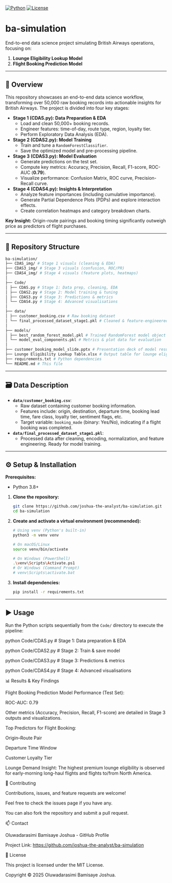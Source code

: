 [![Python](https://img.shields.io/badge/Python-3.8%2B-blue.svg)](https://www.python.org/)
[![License](https://img.shields.io/badge/License-MIT-green.svg)](https://opensource.org/licenses/MIT)

# ba-simulation

End-to-end data science project simulating British Airways operations, focusing on:
1.  **Lounge Eligibility Lookup Model**
2.  **Flight Booking Prediction Model**

---

## 🚀 Overview

This repository showcases an end-to-end data science workflow, transforming over 50,000 raw booking records into actionable insights for British Airways. The project is divided into four key stages:

-   **Stage 1 (CDAS.py): Data Preparation & EDA**
    -   Load and clean 50,000+ booking records.
    -   Engineer features: time-of-day, route type, region, loyalty tier.
    -   Perform Exploratory Data Analysis (EDA).
-   **Stage 2 (CDAS2.py): Model Training**
    -   Train and tune a `RandomForestClassifier`.
    -   Save the optimized model and pre-processing pipeline.
-   **Stage 3 (CDAS3.py): Model Evaluation**
    -   Generate predictions on the test set.
    -   Compute key metrics: Accuracy, Precision, Recall, F1-score, ROC-AUC (**0.79**).
    -   Visualize performance: Confusion Matrix, ROC curve, Precision-Recall curve.
-   **Stage 4 (CDAS4.py): Insights & Interpretation**
    -   Analyze feature importances (including cumulative importance).
    -   Generate Partial Dependence Plots (PDPs) and explore interaction effects.
    -   Create correlation heatmaps and category breakdown charts.

**Key Insight:** Origin-route pairings and booking timing significantly outweigh price as predictors of flight purchases.

---

## 📁 Repository Structure
```bash
ba-simulation/
├── CDAS_img/ # Stage 1 visuals (cleaning & EDA)
├── CDAS3_img/ # Stage 3 visuals (confusion, ROC/PR)
├── CDAS4_img/ # Stage 4 visuals (feature plots, heatmaps)
│
├── Code/
│ ├── CDAS.py # Stage 1: Data prep, cleaning, EDA
│ ├── CDAS2.py # Stage 2: Model training & tuning
│ ├── CDAS3.py # Stage 3: Predictions & metrics
│ └── CDAS4.py # Stage 4: Advanced visualisations
│
├── data/
│ ├── customer_booking.csv # Raw booking dataset
│ └── final_processed_dataset_stage1.pkl # Cleaned & feature-engineered data
│
├── models/
│ ├── best_random_forest_model.pkl # Trained RandomForest model object
│ └── model_eval_components.pkl # Metrics & plot data for evaluation
│
├── customer_booking_model_slide.pptx # Presentation deck of model results
├── Lounge Eligibility Lookup Table.xlsx # Output table for lounge eligibility
├── requirements.txt # Python dependencies
└── README.md # This file
```
---

## 🗃️ Data Description

-   **`data/customer_booking.csv`**:
    -   Raw dataset containing customer booking information.
    -   Features include: origin, destination, departure time, booking lead time, fare class, loyalty tier, sentiment flags, etc.
    -   Target variable: `booking_made` (binary: Yes/No), indicating if a flight booking was completed.
-   **`data/final_processed_dataset_stage1.pkl`**:
    -   Processed data after cleaning, encoding, normalization, and feature engineering. Ready for model training.

---

## ⚙️ Setup & Installation

**Prerequisites:**
*   Python 3.8+

1.  **Clone the repository:**
    ```bash
    git clone https://github.com/joshua-the-analyst/ba-simulation.git
    cd ba-simulation
    ```

2.  **Create and activate a virtual environment (recommended):**
    ```bash
    # Using venv (Python's built-in)
    python3 -m venv venv

    # On macOS/Linux
    source venv/bin/activate

    # On Windows (PowerShell)
    .\venv\Scripts\Activate.ps1
    # Or Windows (Command Prompt)
    # venv\Scripts\activate.bat
    ```

3.  **Install dependencies:**
    ```bash
    pip install -r requirements.txt
    ```

---

## ▶️ Usage

Run the Python scripts sequentially from the `Code/` directory to execute the pipeline:

python Code/CDAS.py      # Stage 1: Data preparation & EDA

python Code/CDAS2.py     # Stage 2: Train & save model 

python Code/CDAS3.py     # Stage 3: Predictions & metrics

python Code/CDAS4.py     # Stage 4: Advanced visualisations


📊 Results & Key Findings

Flight Booking Prediction Model Performance (Test Set):

ROC-AUC: 0.79

Other metrics (Accuracy, Precision, Recall, F1-score) are detailed in Stage 3 outputs and visualizations.

Top Predictors for Flight Booking:

Origin–Route Pair

Departure Time Window

Customer Loyalty Tier

Lounge Demand Insight: The highest premium lounge eligibility is observed for early-morning long-haul flights and flights to/from North America.


🤝 Contributing

Contributions, issues, and feature requests are welcome!

Feel free to check the issues page if you have any.

You can also fork the repository and submit a pull request.


📫 Contact

Oluwadarasimi Bamisaye Joshua - GitHub Profile

Project Link: https://github.com/joshua-the-analyst/ba-simulation


📝 License

This project is licensed under the MIT License.

Copyright © 2025 Oluwadarasimi Bamisaye Joshua.
